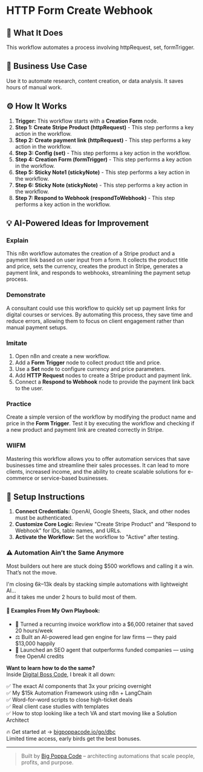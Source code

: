 # HTTP Form Create Webhook

## 🚀 What It Does
This workflow automates a process involving httpRequest, set, formTrigger.

## 💼 Business Use Case
Use it to automate research, content creation, or data analysis. It saves hours of manual work.

## ⚙️ How It Works
1.  **Trigger:** This workflow starts with a **Creation Form** node.
2. **Step 1: Create Stripe Product (httpRequest)** - This step performs a key action in the workflow.
3. **Step 2: Create payment link (httpRequest)** - This step performs a key action in the workflow.
4. **Step 3: Config (set)** - This step performs a key action in the workflow.
5. **Step 4: Creation Form (formTrigger)** - This step performs a key action in the workflow.
6. **Step 5: Sticky Note1 (stickyNote)** - This step performs a key action in the workflow.
7. **Step 6: Sticky Note (stickyNote)** - This step performs a key action in the workflow.
8. **Step 7: Respond to Webhook (respondToWebhook)** - This step performs a key action in the workflow.

## 💡 AI-Powered Ideas for Improvement
### Explain
This n8n workflow automates the creation of a Stripe product and a payment link based on user input from a form. It collects the product title and price, sets the currency, creates the product in Stripe, generates a payment link, and responds to webhooks, streamlining the payment setup process.

### Demonstrate
A consultant could use this workflow to quickly set up payment links for digital courses or services. By automating this process, they save time and reduce errors, allowing them to focus on client engagement rather than manual payment setups.

### Imitate
1. Open n8n and create a new workflow.
2. Add a **Form Trigger** node to collect product title and price.
3. Use a **Set** node to configure currency and price parameters.
4. Add **HTTP Request** nodes to create a Stripe product and payment link.
5. Connect a **Respond to Webhook** node to provide the payment link back to the user.

### Practice
Create a simple version of the workflow by modifying the product name and price in the **Form Trigger**. Test it by executing the workflow and checking if a new product and payment link are created correctly in Stripe.

### WIIFM
Mastering this workflow allows you to offer automation services that save businesses time and streamline their sales processes. It can lead to more clients, increased income, and the ability to create scalable solutions for e-commerce or service-based businesses.

## 🔧 Setup Instructions
1. **Connect Credentials:** OpenAI, Google Sheets, Slack, and other nodes must be authenticated.
2. **Customize Core Logic:** Review "Create Stripe Product" and "Respond to Webhook" for IDs, table names, and URLs.
3. **Activate the Workflow:** Set the workflow to "Active" after testing.

### ⚠️ Automation Ain’t the Same Anymore

Most builders out here are stuck doing $500 workflows and calling it a win.  
That’s not the move.  

I'm closing $6k–$13k deals by stacking simple automations with lightweight AI...  
and it takes me under 2 hours to build most of them.

#### 🧠 Examples From My Own Playbook:
- 🔁 Turned a recurring invoice workflow into a $6,000 retainer that saved 20 hours/week  
- ⚖️ Built an AI-powered lead gen engine for law firms — they paid $13,000 happily  
- 🚀 Launched an SEO agent that outperforms funded companies — using free OpenAI credits  

**Want to learn how to do the same?**  
Inside [Digital Boss Code](https://bigpoppacode.io/go/dbc), I break it all down:

✅ The exact AI components that 3x your pricing overnight  
✅ My $15k Automation Framework using n8n + LangChain  
✅ Word-for-word scripts to close high-ticket deals  
✅ Real client case studies with templates  
✅ How to stop looking like a tech VA and start moving like a Solution Architect  

🔥 Get started at → [bigpoppacode.io/go/dbc](https://bigpoppacode.io/go/dbc)  
Limited time access, early birds get the best bonuses.

---
> Built by [Big Poppa Code](https://bigpoppacode.io) – architecting automations that scale people, profits, and purpose.
